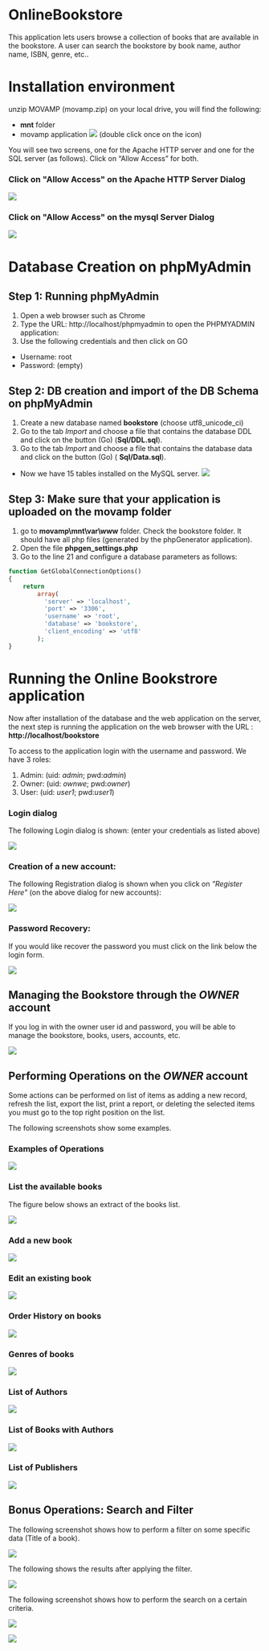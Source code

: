 # OnlineBookstore
This application lets users browse a collection of books that are available in the bookstore. A user can search the bookstore by book name, author name, ISBN, genre, etc..

# Installation environment
unzip MOVAMP (movamp.zip) on your local drive, you will find the following: 
-	**mnt** folder
-	movamp application ![](Images/movamp_logo.PNG) (double click once on the icon)

You will see two screens, one for the Apache HTTP server and one for the SQL server (as follows). Click on “Allow Access” for both.

### Click on "Allow Access" on the Apache HTTP Server Dialog
![](Images/ApacheServer_Access.png)

### Click on "Allow Access" on the mysql Server Dialog
![](Images/SqlServer_Access.png)

# Database Creation on phpMyAdmin

## Step 1: Running phpMyAdmin
1.	Open a web browser such as Chrome
1.	Type the URL: http://localhost/phpmyadmin to open the PHPMYADMIN application:
1.  Use the following credentials and then click on GO
-	Username: root
-	Password: (empty)

## Step 2: DB creation and import of the DB Schema on phpMyAdmin
1. Create a new database named **bookstore** (choose utf8_unicode_ci)
1. Go to the tab _Import_ and choose a file that contains the database DDL and click on the button (Go) (**Sql/DDL.sql**). 
1. Go to the tab _Import_ and choose a file that contains the database data and click on the button (Go) ( **Sql/Data.sql**).

- Now we have 15 tables installed on the MySQL server.
![](Images/sql_schema_tables.PNG)

## Step 3: Make sure that your application is uploaded on the movamp folder
1. go to **movamp\mnt\var\www** folder. Check the bookstore folder. It should have all php files (generated by the phpGenerator application).
2. Open the file **phpgen_settings.php**
3. Go to the line 21 and configure a database parameters as follows:
```php
function GetGlobalConnectionOptions()
{
    return
        array(
          'server' => 'localhost',
          'port' => '3306',
          'username' => 'root',
          'database' => 'bookstore',
          'client_encoding' => 'utf8'
        );
}

```
# Running the Online Bookstrore application
Now after installation of the database and the web application on the server, the next step is running the application on the web  browser with the URL : **http://localhost/bookstore**

To access to the application login with the username and password. We have 3 roles:
1. Admin: (uid: _admin_;  pwd:_admin_)
2. Owner: (uid: _ownwe_;  pwd:_owner_)
3. User:  (uid: _user1_;  pwd:_user1_)

### Login dialog 
The following Login dialog is shown: (enter your credentials as listed above)

![](Images/login_dialog.png)

### Creation of a new account: 
The following Registration dialog is shown when you click on _"Register Here"_ (on the above dialog for new accounts):

![](Images/registration_dialog.png)

### Password Recovery:
If you would like recover the password you must click on the link below the login form.

![](Images/password_recovery.png)

## Managing the Bookstore through the _OWNER_ account

If you log in with the owner user id and password, you will be able to manage the bookstore, books, users, accounts, etc.

![](Images/owner_page.png)

## Performing Operations on the _OWNER_ account

Some actions can be performed on list of items as adding a new record, refresh the list, export the list, print a report, or deleting the selected items you must go to the top right position on the list.

The following screenshots show some examples.

### Examples of Operations

![](Images/onwer_operation.png)

### List the available books
The figure below shows an extract of the books list.

![](Images/books_lists.PNG)

### Add a new book
![](Images/add_new_book.png)

### Edit an existing book
![](Images/edit_book.png)

### Order History on books
![](Images/book_history.png)

### Genres of books
![](Images/genres_list.png)

### List of Authors
![](Images/authors_list.png)

### List of Books with Authors
![](Images/book_authors.png)

### List of Publishers
![](Images/publishers_list.PNG)

## Bonus Operations: Search and Filter
The following screenshot shows how to perform a filter on some specific data (Title of a book).

![](Images/filter_title.PNG)

The following shows the results after applying the filter.

![](Images/books_lists_filter.PNG)

The following screenshot shows how to perform the search on a certain criteria.

![](Images/owner_search.png)

![](Images/owner_search_list.png)



